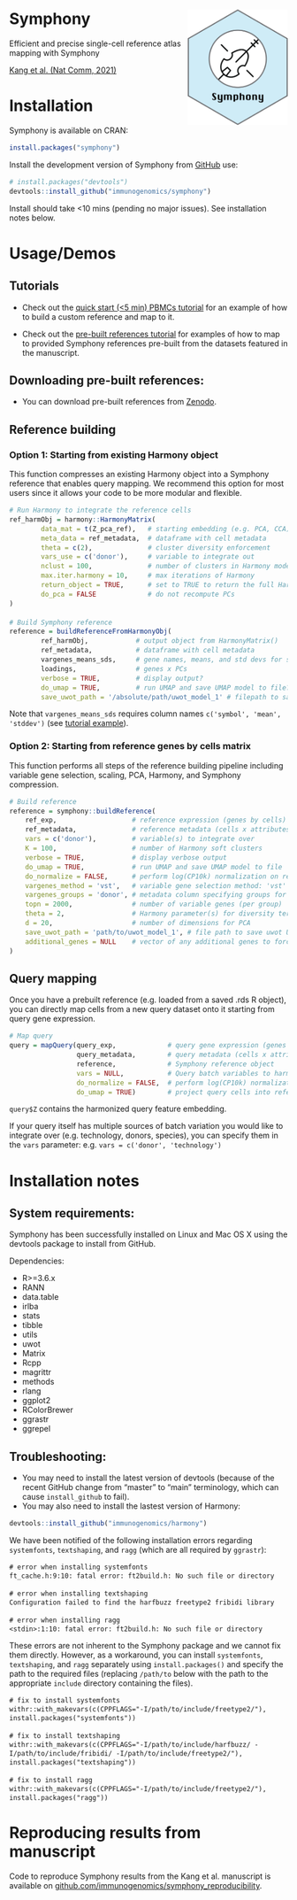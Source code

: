 
<!-- README.md is generated from README.Rmd. Please edit that file -->

# Symphony <img src="man/figures/symphony_logo.png" alt="logo" width="181" align="right"/>

<!-- badges: start -->
<!-- badges: end -->

Efficient and precise single-cell reference atlas mapping with Symphony

[Kang et al. (Nat Comm,
2021)](https://www.nature.com/articles/s41467-021-25957-x)

# Installation

Symphony is available on CRAN:

``` r
install.packages("symphony")
```

Install the development version of Symphony from
[GitHub](https://github.com/) use:

``` r
# install.packages("devtools")
devtools::install_github("immunogenomics/symphony")
```

Install should take &lt;10 mins (pending no major issues). See
installation notes below.

# Usage/Demos

## Tutorials

-   Check out the [quick start (&lt;5 min) PBMCs
    tutorial](https://github.com/immunogenomics/symphony/blob/main/vignettes/pbmcs_tutorial.ipynb/)
    for an example of how to build a custom reference and map to it.

-   Check out the [pre-built references
    tutorial](https://github.com/immunogenomics/symphony/blob/main/vignettes/prebuilt_references_tutorial.ipynb)
    for examples of how to map to provided Symphony references pre-built
    from the datasets featured in the manuscript.

## Downloading pre-built references:

-   You can download pre-built references from
    [Zenodo](https://zenodo.org/record/5090425).

## Reference building

### Option 1: Starting from existing Harmony object

This function compresses an existing Harmony object into a Symphony
reference that enables query mapping. We recommend this option for most
users since it allows your code to be more modular and flexible.

``` r
# Run Harmony to integrate the reference cells
ref_harmObj = harmony::HarmonyMatrix(
        data_mat = t(Z_pca_ref),   # starting embedding (e.g. PCA, CCA) of cells
        meta_data = ref_metadata,  # dataframe with cell metadata
        theta = c(2),              # cluster diversity enforcement
        vars_use = c('donor'),     # variable to integrate out
        nclust = 100,              # number of clusters in Harmony model
        max.iter.harmony = 10,     # max iterations of Harmony
        return_object = TRUE,      # set to TRUE to return the full Harmony object
        do_pca = FALSE             # do not recompute PCs
)

# Build Symphony reference
reference = buildReferenceFromHarmonyObj(
        ref_harmObj,            # output object from HarmonyMatrix()
        ref_metadata,           # dataframe with cell metadata
        vargenes_means_sds,     # gene names, means, and std devs for scaling
        loadings,               # genes x PCs
        verbose = TRUE,         # display output?
        do_umap = TRUE,         # run UMAP and save UMAP model to file?
        save_uwot_path = '/absolute/path/uwot_model_1' # filepath to save UMAP model)
```

Note that `vargenes_means_sds` requires column names
`c('symbol', 'mean', 'stddev')` (see [tutorial
example](https://github.com/immunogenomics/symphony/blob/main/vignettes/pbmcs_tutorial.ipynb/)).

### Option 2: Starting from reference genes by cells matrix

This function performs all steps of the reference building pipeline
including variable gene selection, scaling, PCA, Harmony, and Symphony
compression.

``` r
# Build reference
reference = symphony::buildReference(
    ref_exp,                   # reference expression (genes by cells)
    ref_metadata,              # reference metadata (cells x attributes)
    vars = c('donor'),         # variable(s) to integrate over
    K = 100,                   # number of Harmony soft clusters
    verbose = TRUE,            # display verbose output
    do_umap = TRUE,            # run UMAP and save UMAP model to file
    do_normalize = FALSE,      # perform log(CP10k) normalization on reference expression
    vargenes_method = 'vst',   # variable gene selection method: 'vst' or 'mvp'
    vargenes_groups = 'donor', # metadata column specifying groups for variable gene selection within each group
    topn = 2000,               # number of variable genes (per group)
    theta = 2,                 # Harmony parameter(s) for diversity term
    d = 20,                    # number of dimensions for PCA
    save_uwot_path = 'path/to/uwot_model_1', # file path to save uwot UMAP model
    additional_genes = NULL    # vector of any additional genes to force include
)
```

## Query mapping

Once you have a prebuilt reference (e.g. loaded from a saved .rds R
object), you can directly map cells from a new query dataset onto it
starting from query gene expression.

``` r
# Map query
query = mapQuery(query_exp,             # query gene expression (genes x cells)
                 query_metadata,        # query metadata (cells x attributes)
                 reference,             # Symphony reference object
                 vars = NULL,           # Query batch variables to harmonize over (NULL treats query as one batch)
                 do_normalize = FALSE,  # perform log(CP10k) normalization on query (set to FALSE if already normalized)
                 do_umap = TRUE)        # project query cells into reference UMAP
```

`query$Z` contains the harmonized query feature embedding.

If your query itself has multiple sources of batch variation you would
like to integrate over (e.g. technology, donors, species), you can
specify them in the `vars` parameter:
e.g. `vars = c('donor', 'technology')`

# Installation notes

## System requirements:

Symphony has been successfully installed on Linux and Mac OS X using the
devtools package to install from GitHub.

Dependencies:

-   R&gt;=3.6.x
-   RANN
-   data.table
-   irlba
-   stats
-   tibble
-   utils
-   uwot
-   Matrix
-   Rcpp
-   magrittr
-   methods
-   rlang
-   ggplot2
-   RColorBrewer
-   ggrastr
-   ggrepel

## Troubleshooting:

-   You may need to install the latest version of devtools (because of
    the recent GitHub change from “master” to “main” terminology, which
    can cause `install_github` to fail).
-   You may also need to install the lastest version of Harmony:

``` r
devtools::install_github("immunogenomics/harmony")
```

We have been notified of the following installation errors regarding
`systemfonts`, `textshaping`, and `ragg` (which are all required by
`ggrastr`):

    # error when installing systemfonts
    ft_cache.h:9:10: fatal error: ft2build.h: No such file or directory

    # error when installing textshaping
    Configuration failed to find the harfbuzz freetype2 fribidi library

    # error when installing ragg
    <stdin>:1:10: fatal error: ft2build.h: No such file or directory

These errors are not inherent to the Symphony package and we cannot fix
them directly. However, as a workaround, you can install `systemfonts`,
`textshaping`, and `ragg` separately using `install.packages()` and
specify the path to the required files (replacing `/path/to` below with
the path to the appropriate `include` directory containing the files).

    # fix to install systemfonts
    withr::with_makevars(c(CPPFLAGS="-I/path/to/include/freetype2/"), install.packages("systemfonts"))

    # fix to install textshaping
    withr::with_makevars(c(CPPFLAGS="-I/path/to/include/harfbuzz/ -I/path/to/include/fribidi/ -I/path/to/include/freetype2/"), install.packages("textshaping"))

    # fix to install ragg
    withr::with_makevars(c(CPPFLAGS="-I/path/to/include/freetype2/"), install.packages("ragg"))

# Reproducing results from manuscript

Code to reproduce Symphony results from the Kang et al. manuscript is
available on
[github.com/immunogenomics/symphony\_reproducibility](https://github.com/immunogenomics/symphony_reproducibility).
